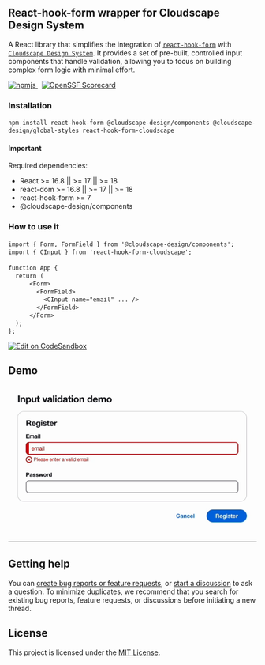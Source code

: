 ## React-hook-form wrapper for Cloudscape Design System

A React library that simplifies the integration of [`react-hook-form`](https://github.com/react-hook-form/react-hook-form) with [`Cloudscape Design System`](https://github.com/cloudscape-design/components).  It provides a set of pre-built, controlled input components that handle validation, allowing you to focus on building complex form logic with minimal effort.

<p align="left">
  <a href="https://www.npmjs.com/package/react-hook-form-cloudscape" target="_blank">
    <img alt="npmjs" src="https://img.shields.io/npm/v/react-hook-form-cloudscape">
  </a>&nbsp;
  <a href="https://securityscorecards.dev/viewer/?uri=github.com/abudayah/react-hook-form-cloudscape" target="_blank">
    <img alt="OpenSSF Scorecard" src="https://api.securityscorecards.dev/projects/github.com/abudayah/react-hook-form-cloudscape/badge">
  </a>
</p>

### Installation

```
npm install react-hook-form @cloudscape-design/components @cloudscape-design/global-styles react-hook-form-cloudscape
```

#### Important

Required dependencies:

- React >= 16.8 || >= 17 || >= 18
- react-dom >= 16.8 || >= 17 || >= 18
- react-hook-form >= 7
- @cloudscape-design/components

### How to use it

```
import { Form, FormField } from '@cloudscape-design/components';
import { CInput } from 'react-hook-form-cloudscape';

function App {
  return (
      <Form>
        <FormField>
          <CInput name="email" ... />
        </FormField>
      </Form>
  );
};

```

[![Edit on CodeSandbox](https://codesandbox.io/static/img/play-codesandbox.svg)](https://codesandbox.io/p/sandbox/bold-river-tjmd2l?workspaceId=ws_EKwBkPzNLsUrLTfF7Xr7MH)

## Demo

![](https://raw.githubusercontent.com/abudayah/react-hook-form-cloudscape/refs/heads/dev/demo.gif)

## Getting help

You can [create bug reports or feature requests](https://github.com/abudayah/react-hook-form-cloudscape/issues/new/choose), or [start a discussion](https://github.com/abudayah/react-hook-form-cloudscape/discussions) to ask a question. To minimize duplicates, we recommend that you search for existing bug reports, feature requests, or discussions before initiating a new thread.

## License

This project is licensed under the [MIT License](/LICENSE).
